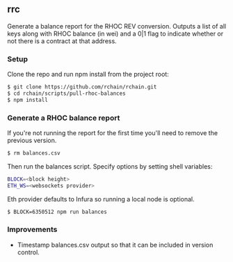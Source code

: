 ## rrc

Generate a balance report for the RHOC REV conversion. Outputs a list of all
keys along with RHOC balance (in wei) and a 0|1 flag to indicate whether or not
there is a contract at that address.

### Setup

Clone the repo and run npm install from the project root:

```bash
$ git clone https://github.com/rchain/rchain.git
$ cd rchain/scripts/pull-rhoc-balances
$ npm install
```

### Generate a RHOC balance report

If you're not running the report for the first time you'll need to remove the
previous version.

```bash
$ rm balances.csv
```

Then run the balances script. Specify options by setting shell variables:

```bash
BLOCK=<block height>
ETH_WS=<websockets provider>
```

Eth provider defaults to Infura so running a local node is optional.

```bash
$ BLOCK=6350512 npm run balances
```

### Improvements

* Timestamp balances.csv output so that it can be included in version control.
